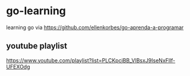 # go-learning
learning go via https://github.com/ellenkorbes/go-aprenda-a-programar

## youtube playlist 
https://www.youtube.com/playlist?list=PLCKpcjBB_VlBsxJ9IseNxFllf-UFEXOdg

